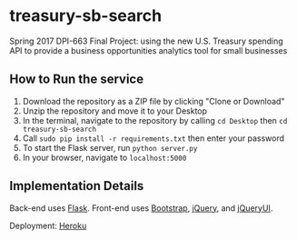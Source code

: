 # treasury-sb-search
Spring 2017 DPI-663 Final Project: using the new U.S. Treasury spending API to provide a business opportunities analytics tool for small businesses

## How to Run the service

1. Download the repository as a ZIP file by clicking "Clone or Download" 
2. Unzip the repository and move it to your Desktop
3. In the terminal, navigate to the repository by calling `cd Desktop` then `cd treasury-sb-search`
4. Call `sudo pip install -r requirements.txt` then enter your password
5. To start the Flask server, run `python server.py`
6. In your browser, navigate to `localhost:5000`

## Implementation Details

Back-end uses [Flask](http://flask.pocoo.org/). Front-end uses [Bootstrap](http://getbootstrap.com/), [jQuery](https://jquery.com/), and [jQueryUI](https://jqueryui.com/).

Deployment: [Heroku](https://www.heroku.com/)
